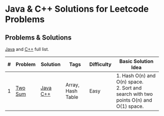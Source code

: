 # Java & C++ Solutions for Leetcode Problems

## Problems & Solutions

[Java](https://github.com/umsh1ume/leetcode/tree/master/java) and [C++](https://github.com/umsh1ume/leetcode/tree/master/cpp) full list.

| # | Problem | Solution | Tags | Difficulty | Basic Solution Idea |
|---| --------- | -------- | ------ | ---------- | --------------------- |
| 1 | [Two Sum](https://leetcode.com/problems/two-sum/) | [Java](https://github.com/umsh1ume/letsleet/blob/master/java/001_Two_Sum.java) [C++](https://github.com/umsh1ume/letsleet/blob/master/java/001_Two_Sum.cpp) | Array, Hash Table | Easy |  1. Hash O(n) and O(n) space.<br>2. Sort and search with two points O(n) and O(1) space. |
